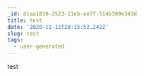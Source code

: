```yaml
---
_id: dcaa1830-2523-11eb-ae7f-514b309e343d
title: test
date: '2020-11-12T20:15:52.242Z'
slug: test
tags:
  - user-generated
---
```

test
